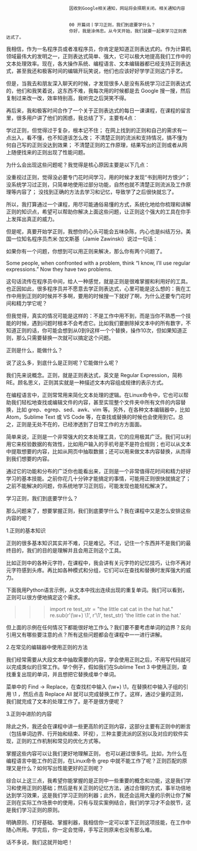 
                            
                            因收到Google相关通知，网站将会择期关闭。相关通知内容
                            
                            
                            00 开篇词丨学习正则，我们到底要学什么？
                            你好，我是涂伟忠。从今天开始，我们就要一起来学习正则表达式了。

我相信，作为一名程序员或者准程序员，你肯定是知道正则表达式的。作为计算机领域最伟大的发明之一，正则表达式简单、强大，它可以极大地提高我们工作中的文本处理效率。现在，各大操作系统、编程语言、文本编辑器都已经支持正则表达式，甚至我还和极客时间的编辑开玩笑说，他们也应该好好学学正则这门手艺。

但是，当我去和朋友深入聊天的时候，才发现很多人是没有系统学习过正则表达式的，他们和我笑着说，这东西不难，我每次用的时候都是去 Google 搜一搜，然后复制过来改一改，效率特别高，我听完之后哭笑不得。

再后来，我和极客时间合作了一个关于正则表达式的每日一课课程，在课程的留言里，很多用户讲了他们的困惑，我总结了下，主要有4点：


学过正则，但觉得过于复杂，根本记不住；
在网上找到的正则和自己的需求有一点出入，看不懂，也不知道该怎么改；
不清楚正则的流派和支持情况，搞不懂为何自己写的正则没达到效果；
不清楚正则的工作原理，结果写出的正则或者从网上随便找来的正则出现了性能问题。


为什么会出现这些问题呢？我觉得是核心原因主要是以下几点：


没重视过正则，觉得没必要专门花时间学习，用的时候才发现“书到用时方恨少”；
没系统学习过正则，只简单地使用过部分功能，自然也就不清楚正则流派及工作原理等内容了；
没找到正确的方法去学习和记忆，导致学了之后很快就忘了。


所以，我打算通过一个课程，用尽可能通俗易懂的方式，系统化地给你梳理和讲解正则的知识点，希望可以帮助你解决上面这些问题，让正则这个强大的工具在你手上发挥出真正的威力。

但是呢，真要开始学正则，我想你的心头可能会五味杂陈，内心也是纠结万分。美国一位知名程序员杰米·加文斯基（Jamie Zawinski）说过一句话：


如果你有一个问题，你想到可以用正则来解决，那么你有两个问题了。

Some people, when confronted with a problem, think “I know, I’ll use regular expressions.” Now they have two problems.


这句话流传在程序员中间，给人一种感觉，就是正则是很难掌握和利用好的工具。也正因如此，很多程序员并不愿意去学正则表达式，心里可能是这么想的：我在工作中用到正则的时候并不多啊，要用的时候搜一下就好了啊，为什么还要专门花时间和精力学它呢？

但我觉得，真实的情况可能是这样的：不是工作中用不到，而是当你不熟悉一个技能的时候，遇到问题时根本不会考虑它。比如我们要删除掉文本中的所有数字，不知道正则的话，你可能会想到从0到9这样一个个替换，操作10次，但如果知道正则，那么只需要替换一次就可以搞定这个问题。

正则是什么，能做什么？

说了这么多，到底什么是正则呢？它能做什么呢？

我们先来说概念。正则，就是正则表达式，英文是 Regular Expression，简称 RE。顾名思义，正则其实就是一种描述文本内容组成规律的表示方式。

在编程语言中，正则常常用来简化文本处理的逻辑。在Linux命令中，它也可以帮助我们轻松地查找或编辑文件的内容，甚至实现整个文件夹中所有文件的内容替换，比如 grep、egrep、sed、awk、vim 等。另外，在各种文本编辑器中，比如 Atom，Sublime Text 或 VS Code 等，在查找或替换的时候也会使用到它。总之，正则是无处不在的，已经渗透到了日常工作的方方面面。

简单来说，正则是一个非常强大的文本处理工具，它的应用极其广泛。我们可以利用它来校验数据的有效性，比如用户输入的手机号是不是符合规则；也可以从文本中提取想要的内容，比如从网页中抽取数据；还可以用来做文本内容替换，从而得到我们想要的内容。



通过它的功能和分布的广泛你也能看出来，正则是一个非常值得花时间和精力好好学习的基本技能。之前你花几十分钟才能搞定的事情，可能用正则很快就搞定了；之前不能解决的问题，你系统地学习正则后，可能发现也能轻松解决了。

学习正则，我们到底要学什么？

那么问题来了，想要掌握正则，我们到底要学什么？我在课程中又是怎么安排这些内容的呢？

1.正则的基本知识

正则的很多基本知识其实并不难，只是难记。不过，记住一个东西并不是我们的最终目的，我们的目的是理解并且会用正则这个工具。

比如正则中的各种元字符，在课程中，我会讲有关元字符的记忆技巧，让你不再对元字符感到头疼。再比如各种模式和分组，它们可以在查找和替换时发挥强大的威力。

下面我用Python语言示例，从文本中找出连续出现的重复单词。我们可以看到，正则可以很方便地搞定这个需求。

>>> import re
>>> test_str = "the little cat cat in the hat hat."
>>> re.sub(r'(\w+) \1', r'\1', test_str)
'the little cat in the hat.'


但上面的示例在任何情况下都能很好地工作么？我们要不要考虑单词的边界？反向引用又有哪些要注意的点？所有这些问题都会在课程中一一进行讲解。

2.在常见的编辑器中使用正则的方法

我们经常需要从大段文本中抽取需要的内容，学会使用正则之后，不用写代码就可以完成类似的日常工作。举个例子，假如我们在Sublime Text 3 中使用正则，查找重复出现的单词，并且想把它替换成单个单词。



菜单中的 Find -> Replace，在查找栏中输入 (\w+) \1，在替换栏中输入子组的引用 \1 ，然后点击 Replace All 就可以完成替换工作了。这样，通过少量的正则，我们就完成了文本的处理工作了。是不是很方便呢？

3.正则中进阶的内容

除此之外，我还会在课程中讲一些更高阶的正则内容，这部分主要有正则中的断言（包括单词边界、行开始和结束、环视），三种主要流派的区别以及对应的软件实现，正则的工作机制和常见的优化方式等。

掌握这些内容可以让我们更好地理解正则， 也可以避过很多坑。比如，为什么在编程语言中能工作的正则，在Linux命令 grep 中就不能工作了呢？正则匹配的原理又是什么？如何写出性能更好的正则呢？

综合以上这三点，我希望你能掌握的是正则中一些重要的概念和功能，这是我们学习和使用正则的基础；然后是有关正则的记忆方法，通过合理的方式，事半功倍地达到学习效果，这是我们学习正则的利器；此外，我还会运用大量的示例让你了解正则在实际工作场景中的使用，只有与现实案例结合，我们的学习才不会脱节，这是我们学习正则的原则。

明确原则、打好基础、掌握利器，我相信你一定可以拿下正则这项技能，在工作中随心所用。学完后，你一定会觉得，手写正则原来也没有那么难。

话不多说，我们这就开始吧！

                        
                        
                            